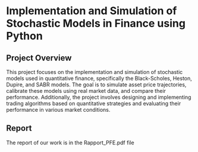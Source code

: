 # Implementation and Simulation of Stochastic Models in Finance using Python

## Project Overview

This project focuses on the implementation and simulation of stochastic models used in quantitative finance, specifically the Black-Scholes, Heston, Dupire, and SABR models. The goal is to simulate asset price trajectories, calibrate these models using real market data, and compare their performance. Additionally, the project involves designing and implementing trading algorithms based on quantitative strategies and evaluating their performance in various market conditions.

## Report

The report of our work is in the Rapport_PFE.pdf file
